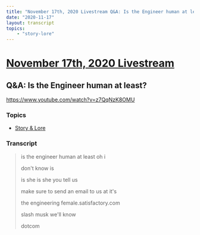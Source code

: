 ```yaml
---
title: "November 17th, 2020 Livestream Q&A: Is the Engineer human at least?"
date: "2020-11-17"
layout: transcript
topics:
    - "story-lore"
---
```

# [November 17th, 2020 Livestream](../2020-11-17.md)
## Q&A: Is the Engineer human at least?
https://www.youtube.com/watch?v=z7QqNzK8OMU

### Topics
* [Story & Lore](../topics/story-lore.md)

### Transcript

> is the engineer human at least oh i
>
> don't know is
>
> is she is she you tell us
>
> make sure to send an email to us at it's
>
> the engineering female.satisfactory.com
>
> slash musk we'll know
>
> dotcom
>
